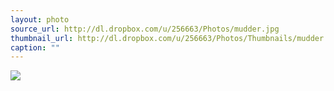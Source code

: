 ```yaml
---
layout: photo
source_url: http://dl.dropbox.com/u/256663/Photos/mudder.jpg
thumbnail_url: http://dl.dropbox.com/u/256663/Photos/Thumbnails/mudder.jpg
caption: ""
---
```

![](http://dl.dropbox.com/u/256663/Photos/mudder.jpg)